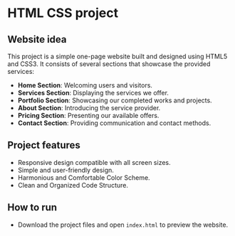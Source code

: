 # HTML CSS project 

## Website idea
This project is a simple one-page website built and designed using HTML5 and CSS3. It consists of several sections that showcase the provided services: 
- **Home Section**: Welcoming users and visitors.
- **Services Section**: Displaying the services we offer.
- **Portfolio Section**: Showcasing our completed works and projects.
- **About Section**: Introducing the service provider.
- **Pricing Section**: Presenting our available offers.
- **Contact Section**: Providing communication and contact methods.

## Project features
- Responsive design compatible with all screen sizes.
- Simple and user-friendly design.
- Harmonious and Comfortable Color Scheme.
- Clean and Organized Code Structure.

## How to run
- Download the project files and open `index.html` to preview the website.
